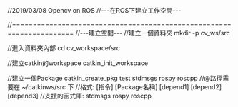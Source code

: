 //2019/03/08 Opencv on ROS
//---在ROS下建立工作空間---

//=====================================================================
//---建立空間---
//建立一個資料夾
mkdir -p cv_ws/src

//進入資料夾內部
cd cv_workspace/src

//建立catkin的workspace
catkin_init_workspace

//建立一個Package
catkin_create_pkg test stdmsgs rospy roscpp
//@路徑需要在 ~/catkinws/src 下
//格式: [指令] [Package名稱] [depend1] [depend2] [depend3]
//支援的函式庫: stdmsgs rospy roscpp



